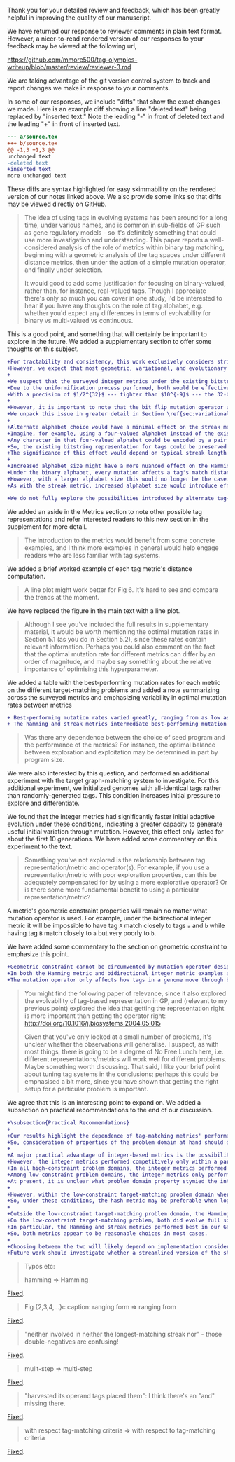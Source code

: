 Thank you for your detailed review and feedback, which has been greatly helpful in improving the quality of our manuscript.

We have returned our response to reviewer comments in plain text format.
However, a nicer-to-read rendered version of our responses to your feedback may be viewed at the following url,

https://github.com/mmore500/tag-olympics-writeup/blob/master/review/reviewer-3.md

We are taking advantage of the git version control system to track and report changes we make in response to your comments.

In some of our responses, we include "diffs" that show the exact changes we made.
Here is an example diff showing a line "deleted text" being replaced by "inserted text."
Note the leading "-" in front of deleted text and the leading "+" in front of inserted text.

```diff
--- a/source.tex
+++ b/source.tex
@@ -1,3 +1,3 @@
unchanged text
-deleted text
+inserted text
more unchanged text
```

These diffs are syntax highlighted for easy skimmability on the rendered version of our notes linked above.
We also provide some links so that diffs may be viewed directly on GitHub.

> The idea of using tags in evolving systems has been around for a long time, under various names, and is common in sub-fields of GP such as gene regulatory models - so it's definitely something that could use more investigation and understanding.
> This paper reports a well-considered analysis of the role of metrics within binary tag matching, beginning with a geometric analysis of the tag spaces under different distance metrics, then under the action of a simple mutation operator, and finally under selection.
>
> It would good to add some justification for focusing on binary-valued, rather than, for instance, real-valued tags.
> Though I appreciate there's only so much you can cover in one study, I'd be interested to hear if you have any thoughts on the role of tag alphabet, e.g. whether you'd expect any differences in terms of evolvability for binary vs multi-valued vs continuous.

This is a good point, and something that will certainly be important to explore in the future.
We added a supplementary section to offer some thoughts on this subject.

```diff
+For tractability and consistency, this work exclusively considers strings composed from the binary alphabet $\{0, 1\}$.
+However, we expect that most geometric, variational, and evolutionary properties of the metrics studied are not fundmaentally tied to the particular use of the binary alphabet.
+
+We suspect that the surveyed integer metrics under the existing bitstring representation should behave effectively indistinguishably from a continuous-valued (i.e., floating point) representation.
+Due to the uniformification process performed, both would be effectively rescaled to the range $\[0, 1\]$.
+With a precision of $1/2^{32}$ --- tighter than $10^{-9}$ --- the 32-bit tags used should exhibit near-undetectable granularity, especially given the relatively small pools of query and operand tags used in our experiments.
+
+However, it is important to note that the bit flip mutation operator used in our experiments induces a roughly exponential distribution of mutation effect size, which might otherwise be an unusual choice when working with a continuous-valued tag system.
+We unpack this issue in greater detail in Section \ref{sec:variational}.
+
+Alternate alphabet choice would have a minimal effect on the streak metric.
+Imagine, for example, using a four-valued alphabet instead of the existing two-valued binary alphabet.
+Any character in that four-valued alphabet could be encoded by a pair of binary digits.
+So, the existing bitstring representation for tags could be preserved and adjustment instead made to the match distance metric to count only entirely-matching (or mismatching) pairs of bits as contributing to a streak.
+The significance of this effect would depend on typical streak length and, of course, for large alphabets this truncation effect would eventually become overwhelming.
+
+Increased alphabet size might have a more nuanced effect on the Hamming metric.
+Under the binary alphabet, every mutation affects a tag's match distances to all other tags --- no mutation is neutral.
+However, with a larger alphabet size this would no longer be the case.
+As with the streak metric, increased alphabet size would introduce effects from coarsened granularity, with the magnitude of these effects eventually becoming overwhelming under large alphabets.

+We do not fully explore the possibilities introduced by alternate tag-matching representations in this work, so a detailed and rigorous understanding of this topic remains an avenue for future research.
```

We added an aside in the Metrics section to note other possible tag representations and refer interested readers to this new section in the supplement for more detail.

> The introduction to the metrics would benefit from some concrete examples, and I think more examples in general would help engage readers who are less familiar with tag systems.

We added a brief worked example of each tag metric's distance computation.

> A line plot might work better for Fig 6.
> It's hard to see and compare the trends at the moment.

We have replaced the figure in the main text with a line plot.

> Although I see you've included the full results in supplementary material, it would be worth mentioning the optimal mutation rates in Section 5.1 (as you do in Section 5.2), since these rates contain relevant information.
> Perhaps you could also comment on the fact that the optimal mutation rate for different metrics can differ by an order of magnitude, and maybe say something about the relative importance of optimising this hyperparameter.

We added a table with the best-performing mutation rates for each metric on the different target-matching problems and added a note summarizing across the surveyed metrics and emphasizing variability in optimal mutation rates between metrics

```diff
+ Best-performing mutation rates varied greatly, ranging from as low as 0.75 expected mutations per genome for the hash metric to as high as 8.0 for the integer metrics.
+ The hamming and streak metrics intermediate best-performing mutation rates between 1.5 and 4.0 expected mutations per genome.
```

> Was there any dependence between the choice of seed program and the performance of the metrics?
> For instance, the optimal balance between exploration and exploitation may be determined in part by program size.

We were also interested by this question, and performed an additional experiment with the target graph-matching system to investigate.
For this additional experiment, we initialized genomes with all-identical tags rather than randomly-generated tags.
This condition increases initial pressure to explore and differentiate.

We found that the integer metrics had significantly faster initial adaptive evolution under these conditions, indicating a greater capacity to generate useful initial variation through mutation.
However, this effect only lasted for about the first 10 generations.
We have added some commentary on this experiment to the text.

> Something you've not explored is the relationship between tag representation/metric and operator(s).
> For example, if you use a representation/metric with poor exploration properties, can this be adequately compensated for by using a more explorative operator?
> Or is there some more fundamental benefit to using a particular representation/metric?

A metric's geometric constraint properties will remain no matter what mutation operator is used.
For example, under the bidirectional integer metric it will be impossible to have tag `A` match closely to tags `a` and `b` while having  tag `B` match closely to `a` but very poorly to `b`.

We have added some commentary to the section on geometric constraint to emphasize this point.
```diff
+Geometric constraint cannot be circumvented by mutation operator design.
+In both the Hamming metric and bidirectional integer metric examples above, the nonexistence of any tag $v$ satisfying the given match distance criteria holds no matter how mutation is performed.
+The mutation operator only affects how tags in a genome move through bitstring space between generations and not how they match to other tags at a particular generation, so is orthogonal to geometric constraint.
```

> You might find the following paper of relevance, since it also explored the evolvability of tag-based representation in GP, and (relevant to my previous point) explored the idea that getting the representation right is more important than getting the operator right: <http://doi.org/10.1016/j.biosystems.2004.05.015>
>
> Given that you've only looked at a small number of problems, it's unclear whether the observations will generalise.
> I suspect, as with most things, there is going to be a degree of No Free Lunch here, i.e. different representations/metrics will work well for different problems.
> Maybe something worth discussing.
> That said, I like your brief point about tuning tag systems in the conclusions; perhaps this could be emphasised a bit more, since you have shown that getting the right setup for a particular problem is important.


We agree that this is an interesting point to expand on.
We added a subsection on practical recommendations to the end of our discussion.

```diff
+\subsection{Practical Recommendations}
+
+Our results highlight the dependence of tag-matching metrics' performance on problem domain.
+So, consideration of properties of the problem domain at hand should drive the decision of which tag-matching metric to use in a particular system.
+
+A major practical advantage of integer-based metrics is the possibility for log time lookup of operands (i.e., via binary search).
+However, the integer metrics performed competitively only within a particular class of problem domains.
+In all high-constraint problem domains, the integer metrics performed poorly.
+Among low-constraint problem domains, the integer metrics only performed well on the toy graph-matching task --- they did not perform well on the low-constraint GP changing signals task.
+At present, it is unclear what problem domain property stymied the integer metrics in the low-constraint GP changing signals task --- the potential for the operand set to grow over time (e.g., duplication and divergence), fitness landscape ruggedness (e.g., epistasis), or something else.
+
+However, within the low-constraint target-matching problem domain where integer metrics performed well (i.e., a low-constraint, fixed-size problem with a smooth fitness landscape), the hash metric actually performed slightly better.
+So, under these conditions, the hash metric may be preferable when log time lookup is not critical.
+
+Outside the low-constraint target-matching problem domain, the Hamming and streak metrics perform significantly better than the integer metrics.
+On the low-constraint target-matching problem, both did evolve full solutions, although the Hamming metric was slightly slower than the streak and integer metrics.
+In particular, the Hamming and streak metrics performed best in our GP tests.
+So, both metrics appear to be reasonable choices in most cases.
+
+Choosing between the two will likely depend on implementation considerations: the streak metric facilitated faster adaptive evolution in some experiments, but is more computationally expensive to calculate than the Hamming metric.
+Future work should investigate whether a streamlined version of the streak metric --- for example, ignoring mismatching streak length and only considering matching streak length --- suffices to capture its properties.
```

> Typos etc:
>
> hamming => Hamming

[Fixed](https://github.com/mmore500/tag-olympics-writeup/commit/3f2173f756c4218a77704969b07a1606b7609813).

> Fig {2,3,4,...}c caption: ranging form => ranging from

[Fixed](https://github.com/mmore500/tag-olympics-writeup/commit/a77a4cc7272d0edc498fbf238f5b09113da50944).

> "neither involved in neither the longest-matching streak nor" - those double-negatives are confusing!

[Fixed](https://github.com/mmore500/tag-olympics-writeup/commit/5dfad3f373f5a43318e110fc836c4cfd67f4e212).

> mulit-step => multi-step

[Fixed](https://github.com/mmore500/tag-olympics-writeup/commit/f89df168d89463cca77b1cf1bab5361c18840f48).

> "harvested its operand tags placed them": I think there's an "and" missing there.

[Fixed](https://github.com/mmore500/tag-olympics-writeup/commit/bfe9cd36c33b4b571da18d695c6da037d472037c).

> with respect tag-matching criteria => with respect to tag-matching criteria

[Fixed](https://github.com/mmore500/tag-olympics-writeup/commit/a990d2b1463684790ac0e45d12cd19548d6607dd).

